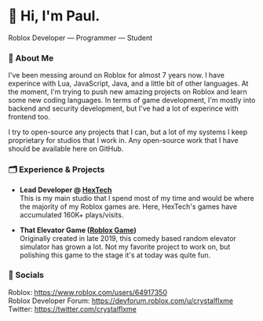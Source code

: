 # 👋 Hi, I'm Paul.
Roblox Developer — Programmer — Student

### 🔎 About Me
I've been messing around on Roblox for almost 7 years now. I have experince with Lua, JavaScript, Java, and a little bit of other languages. At the moment, I'm trying to push new amazing projects on Roblox and learn some new coding languages. In terms of game development, I'm mostly into backend and security development, but I've had a lot of experince with frontend too.

I try to open-source any projects that I can, but a lot of my systems I keep proprietary for studios that I work in. Any open-source work that I have should be available here on GitHub.

### 🗂 Experience & Projects
- **Lead Developer @ [HexTech](https://www.roblox.com/groups/4361197)** <br>
  This is my main studio that I spend most of my time and would be where the majority of my Roblox games are. Here, HexTech's games have accumulated 160K+ plays/visits.
  
- **That Elevator Game ([Roblox Game](https://www.roblox.com/games/3953223571))** <br>
  Originally created in late 2019, this comedy based random elevator simulator has grown a lot. Not my favorite project to work on, but polishing this game to the stage it's at today was quite fun.

### 💬 Socials
Roblox: https://www.roblox.com/users/64917350 <br>
Roblox Developer Forum: https://devforum.roblox.com/u/crystalflxme <br>
Twitter: https://twitter.com/crystalflxme
